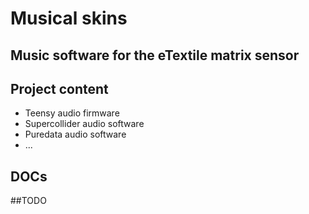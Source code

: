 # Musical skins
## Music software for the eTextile matrix sensor

## Project content
- Teensy audio firmware
- Supercollider audio software
- Puredata audio software
- ...

## DOCs


##TODO
